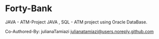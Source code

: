 # Forty-Bank
JAVA - ATM-Project  JAVA , SQL - ATM project using Oracle DataBase.

Co-Authored-By: julianaTamiazi <julianatamiazi@users.noreply.github.com>
